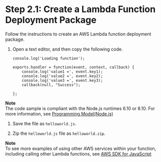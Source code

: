 # Step 2\.1: Create a Lambda Function Deployment Package<a name="with-userapp-walkthrough-custom-events-create-nodejs-function"></a>

Follow the instructions to create an AWS Lambda function deployment package\.

1. Open a text editor, and then copy the following code\. 

   ```
   console.log('Loading function');
   
   exports.handler = function(event, context, callback) {
       console.log('value1 =', event.key1);
       console.log('value2 =', event.key2);
       console.log('value3 =', event.key3);
       callback(null, "Success");
       
   };
   ```
**Note**  
The code sample is compliant with the Node\.js runtimes 6\.10 or 8\.10\. For more information, see [Programming Model\(Node\.js\)](programming-model.md)

1. Save the file as `helloworld.js`\.

1. Zip the `helloworld.js` file as `helloworld.zip`\. 

**Note**  
To see more examples of using other AWS services within your function, including calling other Lambda functions, see [AWS SDK for JavaScript](http://docs.aws.amazon.com/AWSJavaScriptSDK/latest/frames.html)